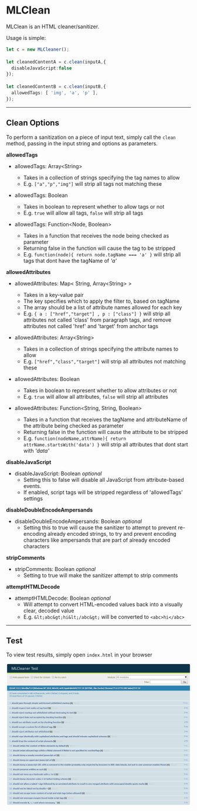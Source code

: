 # MLClean

MLClean is an HTML cleaner/sanitizer.

Usage is simple:
```typescript
let c = new MLCleaner();

let cleanedContentA = c.clean(inputA,{
  disableJavaScript:false
});

let cleanedContentB = c.clean(inputB,{
  allowedTags: [ 'img', 'a', 'p' ],
});
```

---

## Clean Options

To perform a sanitization on a piece of input text, simply call the `clean` method, passing in the input string and options as parameters.

__allowedTags__
  - allowedTags: Array\<String> 
    - Takes in a collection of strings specifying the tag names to allow
    - E.g. `["a","p","img"]` will strip all tags not matching these

  - allowedTags: Boolean
    - Takes in boolean to represent whether to allow tags or not
    - E.g. `true` will allow all tags, `false` will strip all tags

  - allowedTags: Function<Node, Boolean> 
    - Takes in a function that receives the node being checked as parameter
    - Returning false in the function will cause the tag to be stripped
    - E.g. ```function(node){ return node.tagName === 'a' }``` will strip all tags that dont have the tagName of _'a'_


__allowedAttributes__
  - allowedAttributes: Map< String, Array\<String> > 
    - Takes in a key-value pair
    - The key specifies which to apply the filter to, based on tagName
    - The array should be a list of attribute names allowed for each key
    - E.g. `{ a : ["href","target"] , p : ["class"] }` will strip all attributes not called 'class' from paragraph tags, and remove attributes not called 'href' and 'target' from anchor tags

  - allowedAttributes: Array\<String> 
    - Takes in a collection of strings specifying the attribute names to allow
    - E.g. `["href","class","target"]` will strip all attributes not matching these
  
  - allowedAttributes: Boolean 
    - Takes in boolean to represent whether to allow attributes or not
    - E.g. `true` will allow all attributes, `false` will strip all attributes

  - allowedAttributes: Function<String, String, Boolean> 
    - Takes in a function that receives the tagName and attributeName of the attribute being checked as parameter
    - Returning false in the function will cause the attribute to be stripped
    - E.g. ```function(nodeName,attrName){ return attrName.startsWith('data') }``` will strip all attributes that dont start with _'data'_

__disableJavaScript__
  - disableJavaScript: Boolean _optional_
    - Setting this to false will disable all JavaScript from attribute-based events.
    - If enabled, script tags will be stripped regardless of 'allowedTags' settings

__disableDoubleEncodeAmpersands__
  - disableDoubleEncodeAmpersands: Boolean _optional_
    - Setting this to true will cause the sanitizer to attempt to prevent re-encoding already encoded strings, to try and prevent encoding characters like ampersands that are part of already encoded characters

__stripComments__
  - stripComments: Boolean _optional_
    - Setting to true will make the sanitizer attempt to strip comments

__attemptHTMLDecode__
  - attemptHTMLDecode: Boolean _optional_
    - Will attempt to convert HTML-encoded values back into a visually clear, decoded value
    - E.g. `&lt;abc&gt;hi&lt;/abc&gt;` will be converted to `<abc>hi</abc>`

---
## Test

To view test results, simply open `index.html` in your browser

![alt text](test/image/test_preview.png "Logo Title Text 1")

